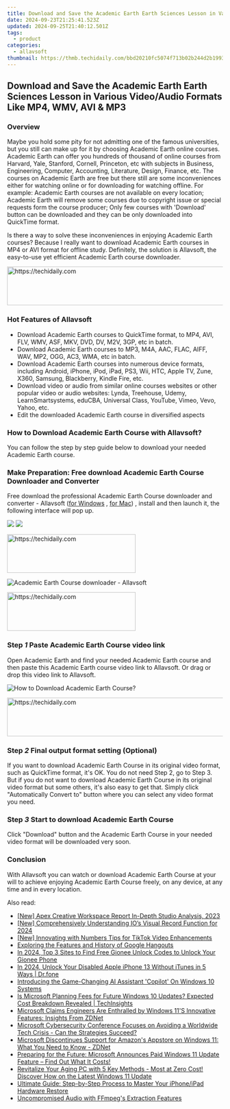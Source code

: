 ```yaml
---
title: Download and Save the Academic Earth Earth Sciences Lesson in Various Video/Audio Formats Like MP4, WMV, AVI & MP3
date: 2024-09-23T21:25:41.523Z
updated: 2024-09-25T21:40:12.501Z
tags:
  - product
categories:
  - allavsoft
thumbnail: https://thmb.techidaily.com/bbd20210fc5074f713b02b244d2b1993bd6b418eec110dce123959527009d1b5.png
---
```


## Download and Save the Academic Earth Earth Sciences Lesson in Various Video/Audio Formats Like MP4, WMV, AVI & MP3

### Overview

Maybe you hold some pity for not admitting one of the famous universities, but you still can make up for it by choosing Academic Earth online courses. Academic Earth can offer you hundreds of thousand of online courses from Harvard, Yale, Stanford, Cornell, Princeton, etc with subjects in Business, Engineering, Computer, Accounting, Literature, Design, Finance, etc. The courses on Academic Earth are free but there still are some inconveniences either for watching online or for downloading for watching offline. For example: Academic Earth courses are not available on every location; Academic Earth will remove some courses due to copyright issue or special requests form the course producer; Only few courses with 'Download' button can be downloaded and they can be only downloaded into QuickTime format.

Is there a way to solve these inconveniences in enjoying Academic Earth courses? Because I really want to download Academic Earth courses in MP4 or AVI format for offline study. Definitely, the solution is Allavsoft, the easy-to-use yet efficient Academic Earth course downloader.

<!-- affiliate ads begin -->
<a href="https://appsumo.8odi.net/c/5597632/2129740/7443" target="_top" id="2129740">
  <img src="//a.impactradius-go.com/display-ad/7443-2129740" border="0" alt="https://techidaily.com" width="728" height="90"/>
</a>
<img height="0" width="0" src="https://appsumo.8odi.net/i/5597632/2129740/7443" style="position:absolute;visibility:hidden;" border="0" />
<!-- affiliate ads end -->

### Hot Features of Allavsoft

* Download Academic Earth courses to QuickTime format, to MP4, AVI, FLV, WMV, ASF, MKV, DVD, DV, M2V, 3GP, etc in batch.
* Download Academic Earth courses to MP3, M4A, AAC, FLAC, AIFF, WAV, MP2, OGG, AC3, WMA, etc in batch.
* Download Academic Earth courses into numerous device formats, including Android, iPhone, iPod, iPad, PS3, Wii, HTC, Apple TV, Zune, X360, Samsung, Blackberry, Kindle Fire, etc.
* Download video or audio from similar online courses websites or other popular video or audio websites: Lynda, Treehouse, Udemy, LearnSmartsystems, eduCBA, Universal Class, YouTube, Vimeo, Vevo, Yahoo, etc.
* Edit the downloaded Academic Earth course in diversified aspects

### How to Download Academic Earth Course with Allavsoft?

You can follow the step by step guide below to download your needed Academic Earth course.

### Make Preparation: Free download Academic Earth Course Downloader and Converter

Free download the professional Academic Earth Course downloader and converter - Allavsoft ([for Windows](https://tools.techidaily.com/allavsoft/products/) , [for Mac](https://tools.techidaily.com/allavsoft/products/)) , install and then launch it, the following interface will pop up.

[![](https://www.allavsoft.com/how-to/../images/how-to/free-download-win.jpg)](https://tools.techidaily.com/allavsoft/products/) [![](https://www.allavsoft.com/how-to/../images/how-to/free-download-mac.jpg)](https://tools.techidaily.com/allavsoft/products/)

<!-- affiliate ads begin -->
<a href="https://aligracehair.sjv.io/c/5597632/1885928/19272" target="_top" id="1885928">
  <img src="//a.impactradius-go.com/display-ad/19272-1885928" border="0" alt="https://techidaily.com" width="300" height="90"/>
</a>
<img height="0" width="0" src="https://aligracehair.sjv.io/i/5597632/1885928/19272" style="position:absolute;visibility:hidden;" border="0" />
<!-- affiliate ads end -->

![Academic Earth Course downloader - Allavsoft](https://www.allavsoft.com/how-to/../images/allavsoft/screen-shot-600.jpg)

<!-- affiliate ads begin -->
<a href="https://aligracehair.sjv.io/c/5597632/2087234/19272" target="_top" id="2087234">
  <img src="//a.impactradius-go.com/display-ad/19272-2087234" border="0" alt="https://techidaily.com" width="300" height="90"/>
</a>
<img height="0" width="0" src="https://aligracehair.sjv.io/i/5597632/2087234/19272" style="position:absolute;visibility:hidden;" border="0" />
<!-- affiliate ads end -->

### Step _1_ Paste Academic Earth Course video link

Open Academic Earth and find your needed Academic Earth course and then paste this Academic Earth course video link to Allavsoft. Or drag or drop this video link to Allavsoft.

![How to Download Academic Earth Course?](https://www.allavsoft.com/how-to/../images/how-to/dare-dorm-download/download-daredorm.jpg)

<!-- affiliate ads begin -->
<a href="https://appsumo.8odi.net/c/5597632/2151859/7443" target="_top" id="2151859">
  <img src="//a.impactradius-go.com/display-ad/7443-2151859" border="0" alt="https://techidaily.com" width="728" height="90"/>
</a>
<img height="0" width="0" src="https://appsumo.8odi.net/i/5597632/2151859/7443" style="position:absolute;visibility:hidden;" border="0" />
<!-- affiliate ads end -->

### Step _2_ Final output format setting (Optional)

If you want to download Academic Earth Course in its original video format, such as QuickTime format, it's OK. You do not need Step 2, go to Step 3\. But if you do not want to download Academic Earth Course in its original video format but some others, it's also easy to get that. Simply click "Automatically Convert to" button where you can select any video format you need.

### Step _3_ Start to download Academic Earth Course

Click "Download" button and the Academic Earth Course in your needed video format will be downloaded very soon.

### Conclusion

With Allavsoft you can watch or download Academic Earth Course at your will to achieve enjoying Academic Earth Course freely, on any device, at any time and in every location.

<ins class="adsbygoogle"
     style="display:block"
     data-ad-format="autorelaxed"
     data-ad-client="ca-pub-7571918770474297"
     data-ad-slot="1223367746"></ins>

<ins class="adsbygoogle"
     style="display:block"
     data-ad-client="ca-pub-7571918770474297"
     data-ad-slot="8358498916"
     data-ad-format="auto"
     data-full-width-responsive="true"></ins>

<span class="atpl-alsoreadstyle">Also read:</span>
<div><ul>
<li><a href="https://extra-resources.techidaily.com/new-apex-creative-workspace-report-in-depth-studio-analysis-2023/"><u>[New] Apex Creative Workspace Report In-Depth Studio Analysis, 2023</u></a></li>
<li><a href="https://desktop-recording.techidaily.com/new-comprehensively-understanding-ios-visual-record-function-for-2024/"><u>[New] Comprehensively Understanding IO’s Visual Record Function for 2024</u></a></li>
<li><a href="https://article-helps.techidaily.com/new-innovating-with-numbers-tips-for-tiktok-video-enhancements/"><u>[New] Innovating with Numbers Tips for TikTok Video Enhancements</u></a></li>
<li><a href="https://techtrends.techidaily.com/exploring-the-features-and-history-of-google-hangouts/"><u>Exploring the Features and History of Google Hangouts</u></a></li>
<li><a href="https://sim-unlock.techidaily.com/in-2024-top-3-sites-to-find-free-gionee-unlock-codes-to-unlock-your-gionee-phone-by-drfone-android/"><u>In 2024, Top 3 Sites to Find Free Gionee Unlock Codes to Unlock Your Gionee Phone</u></a></li>
<li><a href="https://iphone-unlock.techidaily.com/in-2024-unlock-your-disabled-apple-iphone-13-without-itunes-in-5-ways-drfone-by-drfone-ios/"><u>In 2024, Unlock Your Disabled Apple iPhone 13 Without iTunes in 5 Ways | Dr.fone</u></a></li>
<li><a href="https://win-studio.techidaily.com/introducing-the-game-changing-ai-assistant-copilot-on-windows-10-systems/"><u>Introducing the Game-Changing AI Assistant 'Copilot' On Windows 10 Systems</u></a></li>
<li><a href="https://win-studio.techidaily.com/is-microsoft-planning-fees-for-future-windows-10-updates-expected-cost-breakdown-revealed-techinsights/"><u>Is Microsoft Planning Fees for Future Windows 10 Updates? Expected Cost Breakdown Revealed | TechInsights</u></a></li>
<li><a href="https://win-studio.techidaily.com/microsoft-claims-engineers-are-enthralled-by-windows-11s-innovative-features-insights-from-zdnet/"><u>Microsoft Claims Engineers Are Enthralled by Windows 11'S Innovative Features: Insights From ZDNet</u></a></li>
<li><a href="https://win-studio.techidaily.com/microsoft-cybersecurity-conference-focuses-on-avoiding-a-worldwide-tech-crisis-can-the-strategies-succeed/"><u>Microsoft Cybersecurity Conference Focuses on Avoiding a Worldwide Tech Crisis - Can the Strategies Succeed?</u></a></li>
<li><a href="https://win-studio.techidaily.com/microsoft-discontinues-support-for-amazons-appstore-on-windows-11-what-you-need-to-know-zdnet/"><u>Microsoft Discontinues Support for Amazon's Appstore on Windows 11: What You Need to Know - ZDNet</u></a></li>
<li><a href="https://win-studio.techidaily.com/preparing-for-the-future-microsoft-announces-paid-windows-11-update-feature-find-out-what-it-costs/"><u>Preparing for the Future: Microsoft Announces Paid Windows 11 Update Feature – Find Out What It Costs!</u></a></li>
<li><a href="https://win-studio.techidaily.com/revitalize-your-aging-pc-with-5-key-methods-most-at-zero-cost-discover-how-on-the-latest-windows-11-update/"><u>Revitalize Your Aging PC with 5 Key Methods - Most at Zero Cost! Discover How on the Latest Windows 11 Update</u></a></li>
<li><a href="https://fox-that.techidaily.com/ultimate-guide-step-by-step-process-to-master-your-iphoneipad-hardware-restore/"><u>Ultimate Guide: Step-by-Step Process to Master Your iPhone/iPad Hardware Restore</u></a></li>
<li><a href="https://extra-hints.techidaily.com/uncompromised-audio-with-ffmpegs-extraction-features/"><u>Uncompromised Audio with FFmpeg's Extraction Features</u></a></li>
</ul></div>

